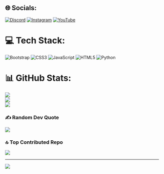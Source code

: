 
## 🌐 Socials:
[![Discord](https://img.shields.io/badge/Discord-%237289DA.svg?logo=discord&logoColor=white)](https://discord.gg/https://discord.gg/MUuNHDT4sG) [![Instagram](https://img.shields.io/badge/Instagram-%23E4405F.svg?logo=Instagram&logoColor=white)](https://instagram.com/kyrgrs09) [![YouTube](https://img.shields.io/badge/YouTube-%23FF0000.svg?logo=YouTube&logoColor=white)](https://youtube.com/@UCjwW5lZX8WS6yGFkKG19JwQ) 

# 💻 Tech Stack:
![Bootstrap](https://img.shields.io/badge/bootstrap-%238511FA.svg?style=for-the-badge&logo=bootstrap&logoColor=white) ![CSS3](https://img.shields.io/badge/css3-%231572B6.svg?style=for-the-badge&logo=css3&logoColor=white) ![JavaScript](https://img.shields.io/badge/javascript-%23323330.svg?style=for-the-badge&logo=javascript&logoColor=%23F7DF1E) ![HTML5](https://img.shields.io/badge/html5-%23E34F26.svg?style=for-the-badge&logo=html5&logoColor=white) ![Python](https://img.shields.io/badge/python-3670A0?style=for-the-badge&logo=python&logoColor=ffdd54)
# 📊 GitHub Stats:
![](https://github-readme-stats.vercel.app/api?username=kyrgrs&theme=dracula&hide_border=false&include_all_commits=false&count_private=false)<br/>
![](https://github-readme-streak-stats.herokuapp.com/?user=kyrgrs&theme=dracula&hide_border=false)<br/>
![](https://github-readme-stats.vercel.app/api/top-langs/?username=kyrgrs&theme=dracula&hide_border=false&include_all_commits=false&count_private=false&layout=compact)

### ✍️ Random Dev Quote
![](https://quotes-github-readme.vercel.app/api?type=horizontal&theme=dark)

### 🔝 Top Contributed Repo
![](https://github-contributor-stats.vercel.app/api?username=kyrgrs&limit=5&theme=dark&combine_all_yearly_contributions=true)

---
[![](https://visitcount.itsvg.in/api?id=kyrgrs&icon=3&color=4)](https://visitcount.itsvg.in)

<!-- Proudly created with GPRM ( https://gprm.itsvg.in ) -->
